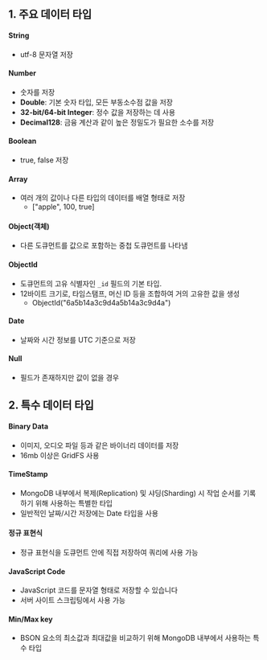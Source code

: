 ## 1. 주요 데이터 타입

#### String
- utf-8 문자열 저장
#### Number
- 숫자를 저장
- **Double**: 기본 숫자 타입, 모든 부동소수점 값을 저장
- **32-bit/64-bit Integer**: 정수 값을 저장하는 데 사용
- **Decimal128**: 금융 계산과 같이 높은 정밀도가 필요한 소수를 저장
#### Boolean
- true, false 저장
#### Array
- 여러 개의 값이나 다른 타입의 데이터를 배열 형태로 저장
	- ["apple", 100, true]
#### Object(객체)
- 다른 도큐먼트를 값으로 포함하는 중첩 도큐먼트를 나타냄
#### ObjectId
- 도큐먼트의 고유 식별자인 `_id` 필드의 기본 타입. 
- 12바이트 크기로, 타임스탬프, 머신 ID 등을 조합하여 거의 고유한 값을 생성
	- ObjectId("6a5b14a3c9d4a5b14a3c9d4a")
#### Date
- 날짜와 시간 정보를 UTC 기준으로 저장
#### Null
- 필드가 존재하지만 값이 없을 경우

## 2. 특수 데이터 타입
#### Binary Data
- 이미지, 오디오 파일 등과 같은 바이너리 데이터를 저장
- 16mb 이상은 GridFS 사용
#### TimeStamp
- MongoDB 내부에서 복제(Replication) 및 샤딩(Sharding) 시 작업 순서를 기록하기 위해 사용하는 특별한 타입
- 일반적인 날짜/시간 저장에는 Date 타입을 사용
#### 정규 표현식
- 정규 표현식을 도큐먼트 안에 직접 저장하여 쿼리에 사용 가능
#### JavaScript Code
- JavaScript 코드를 문자열 형태로 저장할 수 있습니다
- 서버 사이트 스크립팅에서 사용 가능
#### Min/Max key
- BSON 요소의 최소값과 최대값을 비교하기 위해 MongoDB 내부에서 사용하는 특수 타입